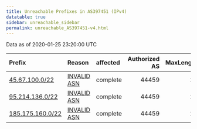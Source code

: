 ```yaml
---
title: Unreachable Prefixes in AS397451 (IPv4)
datatable: true
sidebar: unreachable_sidebar
permalink: unreachable_AS397451-v4.html
---
```


Data as of 2020-01-25 23:20:00 UTC


<div class="datatable-begin"></div>

| Prefix                                                     | Reason                                                                                                   | affected   |   Authorized AS |   MaxLength | Anchor                                         |   unreachable /24s |
|:-----------------------------------------------------------|:---------------------------------------------------------------------------------------------------------|:-----------|----------------:|------------:|:-----------------------------------------------|-------------------:|
| [45.67.100.0/22](https://stat.ripe.net/45.67.100.0/22)     | [INVALID ASN](https://rpki-validator.ripe.net/announcement-preview?asn=AS397451&prefix=45.67.100.0/22)   | complete   |           44459 |          24 | [RIPE](unreachable_RIPE_NCC_RPKI_Root-v4.html) |                  4 |
| [95.214.136.0/22](https://stat.ripe.net/95.214.136.0/22)   | [INVALID ASN](https://rpki-validator.ripe.net/announcement-preview?asn=AS397451&prefix=95.214.136.0/22)  | complete   |           44459 |          24 | [RIPE](unreachable_RIPE_NCC_RPKI_Root-v4.html) |                  4 |
| [185.175.160.0/22](https://stat.ripe.net/185.175.160.0/22) | [INVALID ASN](https://rpki-validator.ripe.net/announcement-preview?asn=AS397451&prefix=185.175.160.0/22) | complete   |           44459 |          24 | [RIPE](unreachable_RIPE_NCC_RPKI_Root-v4.html) |                  4 |

<div class="datatable-end"></div>